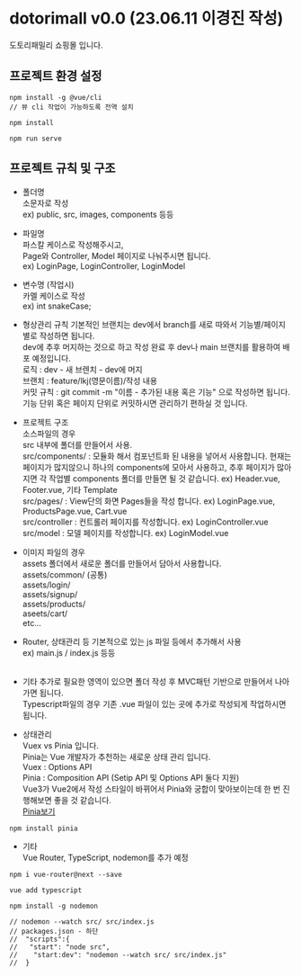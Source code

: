 # dotorimall v0.0 (23.06.11 이경진 작성)
도토리패밀리 쇼핑몰 입니다. 

## 프로젝트 환경 설정
```
npm install -g @vue/cli
// 뷰 cli 작업이 가능하도록 전역 설치
```
```
npm install
```
```
npm run serve
```

## 프로젝트 규칙 및 구조
- 폴더명<br/>
소문자로 작성<br/>
ex) public, src, images, components 등등<br/>

- 파일명<br/>
파스칼 케이스로 작성해주시고,<br/>
Page와 Controller, Model 페이지로 나눠주시면 됩니다.<br/>
ex) LoginPage, LoginController, LoginModel <br/>

- 변수명 (작업시)<br/>
카멜 케이스로 작성<br/>
ex) int snakeCase;<br/>

- 형상관리 규칙
기본적인 브랜치는 dev에서 branch를 새로 따와서 기능별/페이지 별로 작성하면 됩니다.   <br/>
dev에 추후 머지하는 것으로 하고 작성 완료 후 dev나 main 브랜치를 활용하여 배포 예정입니다.<br/>
로직 : dev - 새 브렌치 - dev에 머지<br/>
브랜치 : feature/lkj(영문이름)/작성 내용<br/>
커밋 규칙 : git commit -m "이름 - 추가된 내용 혹은 기능" 으로 작성하면 됩니다.<br/>
기능 단위 혹은 페이지 단위로 커밋하시면 관리하기 편하실 것 입니다.<br/>

- 프로젝트 구조<br/>
소스파일의 경우<br/>
src 내부에 폴더를 만들어서 사용.<br/>
src/components/ : 모듈화 해서 컴포넌트화 된 내용을 넣어서 사용합니다. 현재는 페이지가 많지않으니 하나의 components에 모아서 사용하고, 추후 페이지가 많아지면 각 작업별 components 폴더를 만들면 될 것 같습니다.
 ex) Header.vue, Footer.vue, 기타 Template<br/>
src/pages/ : View단의 화면 Pages들을 작성 합니다. ex) LoginPage.vue, ProductsPage.vue, Cart.vue<br/>
src/controller : 컨트롤러 페이지를 작성합니다. ex) LoginController.vue<br/>
src/model : 모델 페이지를 작성합니다. ex) LoginModel.vue<br/>

- 이미지 파일의 경우<br/>
assets 폴더에서 새로운 폴더를 만들어서 담아서 사용합니다.<br/>
assets/common/ (공통)<br/>
assets/login/<br/>
assets/signup/<br/>
assets/products/<br/>
aseets/cart/<br/>
etc...<br/>

- Router, 상태관리 등 기본적으로 있는 js 파일 등에서 추가해서 사용<br/>
ex) main.js / index.js 등등<br/><br/>

- 기타 추가로 필요한 영역이 있으면 폴더 작성 후 MVC패턴 기반으로 만들어서 나아가면 됩니다.<br/>
Typescript파일의 경우 기존 .vue 파일이 있는 곳에 추가로 작성되게 작업하시면 됩니다.<br/>

- 상태관리<br/>
Vuex vs Pinia 입니다.<br/>
Pinia는 Vue 개발자가 추천하는 새로운 상태 관리 입니다.<br/>
Vuex : Options API<br/>
Pinia : Composition API (Setip API 및 Options API 둘다 지원)<br/>
Vue3가 Vue2에서 작성 스타일이 바뀌어서 Pinia와 궁합이 맞아보이는데 한 번 진행해보면 좋을 것 같습니다.  <br/>
<a href="https://velog.io/@hgoguma_124/Vue.js%EC%9D%98-%EC%83%88%EB%A1%9C%EC%9A%B4-%EC%83%81%ED%83%9C-%EA%B4%80%EB%A6%AC-%EB%9D%BC%EC%9D%B4%EB%B8%8C%EB%9F%AC%EB%A6%AC-Pinia" alt="Pinia">Pinia보기</a>
```
npm install pinia
```

- 기타<br/>
Vue Router, TypeScript, nodemon를 추가 예정
```
npm i vue-router@next --save
```
```
vue add typescript
```
```
npm install -g nodemon

// nodemon --watch src/ src/index.js
// packages.json - 하단
//  "scripts":{
//   "start": "node src",
//    "start:dev": "nodemon --watch src/ src/index.js"
//  }

```

